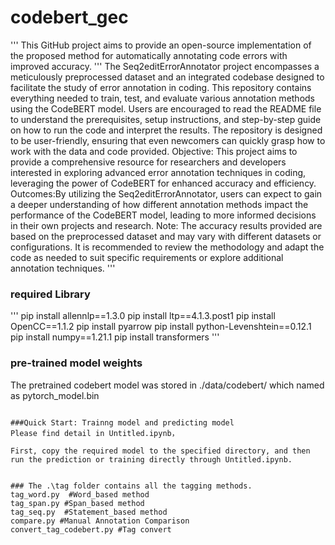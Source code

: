# codebert_gec
'''
This GitHub project aims to provide an open-source implementation of the proposed method for automatically annotating code errors with improved accuracy.
'''
The Seq2editErrorAnnotator project encompasses a meticulously preprocessed dataset and an integrated codebase designed to facilitate the study of error annotation in coding. 
This repository contains everything needed to train, test, and evaluate various annotation methods using the CodeBERT model.
Users are encouraged to read the README file to understand the prerequisites, setup instructions, and step-by-step guide on how to run the code and interpret the results. 
The repository is designed to be user-friendly, ensuring that even newcomers can quickly grasp how to work with the data and code provided.
Objective: This project aims to provide a comprehensive resource for researchers and developers interested in exploring advanced error annotation techniques in coding, leveraging the power of CodeBERT for enhanced accuracy and efficiency.
Outcomes:By utilizing the Seq2editErrorAnnotator, users can expect to gain a deeper understanding of how different annotation methods impact the performance of the CodeBERT model, leading to more informed decisions in their own projects and research.
Note: The accuracy results provided are based on the preprocessed dataset and may vary with different datasets or configurations. It is recommended to review the methodology and adapt the code as needed to suit specific requirements or explore additional annotation techniques.
'''

### required Library
'''
pip install allennlp==1.3.0
pip install ltp==4.1.3.post1
pip install OpenCC==1.1.2
pip install pyarrow
pip install python-Levenshtein==0.12.1
pip install numpy==1.21.1
pip install transformers
'''

### pre-trained model weights
The pretrained codebert model was stored in ./data/codebert/  which named as pytorch_model.bin
```

###Quick Start: Trainng model and predicting model
Please find detail in Untitled.ipynb，

First, copy the required model to the specified directory, and then run the prediction or training directly through Untitled.ipynb.


### The .\tag folder contains all the tagging methods.
tag_word.py  #Word_based method
tag_span.py #Span_based method
tag_seq.py  #Statement_based method
compare.py #Manual Annotation Comparison
convert_tag_codebert.py #Tag convert
